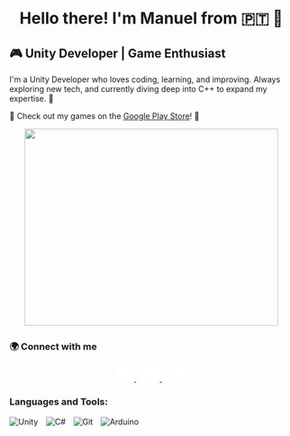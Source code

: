 <h1 align="center">Hello there! I'm Manuel from 🇵🇹 👋</h1>

<!-- <div align="center">
    <img src="https://media4.giphy.com/media/v1.Y2lkPTc5MGI3NjExaHhtN2xkb3dkOHJkMGl1eHU4N2U3MHU1NGd1ajZmbnBmaTltdnRsMCZlcD12MV9pbnRlcm5hbF9naWZfYnlfaWQmY3Q9Zw/FcqKy4Kj7XOK0hCW4g/giphy.webp" width="800" height="440">
</div>-->

## 🎮 Unity Developer | Game Enthusiast
I'm a Unity Developer who loves coding, learning, and improving. Always exploring new tech, and currently diving deep into C++ to expand my expertise. 🚀

📱 Check out my games on the [Google Play Store](https://play.google.com/store/apps/dev?id=5166879939043699920)! 🔗


<div align="center">
   <!-- <img src="https://media.giphy.com/media/qgQUggAC3Pfv687qPC/giphy.gif" alt="Girl in a jacket" width="450" height="350"> -->
    <img src="https://i.gifer.com/J06.gif" alt="" width="450" height="350">
</div>

### 🌍 Connect with me

<div align="center">
    <a href="https://x.com/ManelGracaGames">
        <img src="./img/twitter-dark.svg" alt="Twitter" width="30">
    </a>
    &nbsp;&nbsp;
    <a href="https://www.linkedin.com/in/manuel-jo%C3%A3o-gra%C3%A7a-653aa3226/">
        <img src="./img/linkedin-dark.svg" alt="LinkedIn" width="30">
    </a>
    &nbsp;&nbsp;
    <a href="https://www.instagram.com/manuelgracagames/">
        <img src="./img/instagram-dark.svg" alt="Instagram" width="30">
    </a>
</div>

### Languages and Tools:

<div align="left">
    <img alt="Unity" width="26" src="https://cdn.jsdelivr.net/gh/devicons/devicon/icons/unity/unity-original.svg" style="padding-right:10px;"/>
    <img alt="C#" width="26" src="https://cdn.jsdelivr.net/gh/devicons/devicon/icons/csharp/csharp-original.svg" style="padding-right:10px;" />
    <img alt="Git" width="26" src="https://cdn.jsdelivr.net/gh/devicons/devicon/icons/git/git-original.svg" style="padding-right:10px;" />
    <img alt="Arduino" width="26" src="https://cdn.jsdelivr.net/gh/devicons/devicon/icons/arduino/arduino-original-wordmark.svg" style="padding-right:10px;"/>
</div>

<br>
<br>


